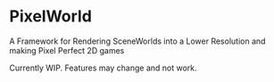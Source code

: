 # PixelWorld
A Framework for Rendering SceneWorlds into a Lower Resolution and making Pixel Perfect 2D games

Currently WIP. Features may change and not work.